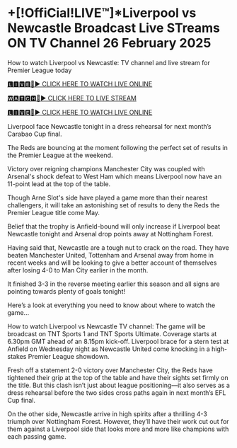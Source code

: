 # +[!OffiCial!LIVE™]*Liverpool vs Newcastle Broadcast Live STreams ON TV Channel 26 February 2025
How to watch Liverpool vs Newcastle: TV channel and live stream for Premier League today

[🅻🅸🆅🅴🔴▶️ CLICK HERE TO WATCH LIVE ONLINE](https://get-premir-leag-full-here.blogspot.com/)

[🆆🅰🆃🅲🅷🔴▶️ CLICK HERE TO LIVE STREAM](https://get-premir-leag-full-here.blogspot.com/)

[🅻🅸🆅🅴🔴▶️ CLICK HERE TO WATCH LIVE ONLINE](https://get-premir-leag-full-here.blogspot.com/)

Liverpool face Newcastle tonight in a dress rehearsal for next month’s Carabao Cup final.

The Reds are bouncing at the moment following the perfect set of results in the Premier League at the weekend.

Victory over reigning champions Manchester City was coupled with Arsenal's shock defeat to West Ham which means Liverpool now have an 11-point lead at the top of the table.

Though Arne Slot's side have played a game more than their nearest challengers, it will take an astonishing set of results to deny the Reds the Premier League title come May.

Belief that the trophy is Anfield-bound will only increase if Liverpool beat Newcastle tonight and Arsenal drop points away at Nottingham Forest.

Having said that, Newcastle are a tough nut to crack on the road. They have beaten Manchester United, Tottenham and Arsenal away from home in recent weeks and will be looking to give a better account of themselves after losing 4-0 to Man City earlier in the month.

It finished 3-3 in the reverse meeting earlier this season and all signs are pointing towards plenty of goals tonight!

Here’s a look at everything you need to know about where to watch the game...

How to watch Liverpool vs Newcastle
TV channel: The game will be broadcast on TNT Sports 1 and TNT Sports Ultimate. Coverage starts at 6.30pm GMT ahead of an 8.15pm kick-off.
Liverpool brace for a stern test at Anfield on Wednesday night as Newcastle United come knocking in a high-stakes Premier League showdown.

Fresh off a statement 2-0 victory over Manchester City, the Reds have tightened their grip at the top of the table and have their sights set firmly on the title. But this clash isn’t just about league positioning—it also serves as a dress rehearsal before the two sides cross paths again in next month’s EFL Cup final.

On the other side, Newcastle arrive in high spirits after a thrilling 4-3 triumph over Nottingham Forest. However, they’ll have their work cut out for them against a Liverpool side that looks more and more like champions with each passing game.
